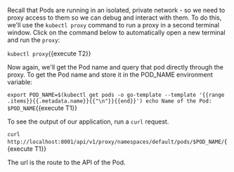 Recall that Pods are running in an isolated, private network - so we need to proxy access
to them so we can debug and interact with them. To do this, we'll use the `kubectl proxy` command to run a proxy in a second terminal window. Click on the command below to automatically open a new terminal and run the `proxy`:

`kubectl proxy`{{execute T2}}

Now again, we'll get the Pod name and query that pod directly through the proxy.
To get the Pod name and store it in the POD_NAME environment variable:

`export POD_NAME=$(kubectl get pods -o go-template --template '{{range .items}}{{.metadata.name}}{{"\n"}}{{end}}')
echo Name of the Pod: $POD_NAME`{{execute T1}}

To see the output of our application, run a `curl` request.

`curl http://localhost:8001/api/v1/proxy/namespaces/default/pods/$POD_NAME/`{{execute T1}}

The url is the route to the API of the Pod.
